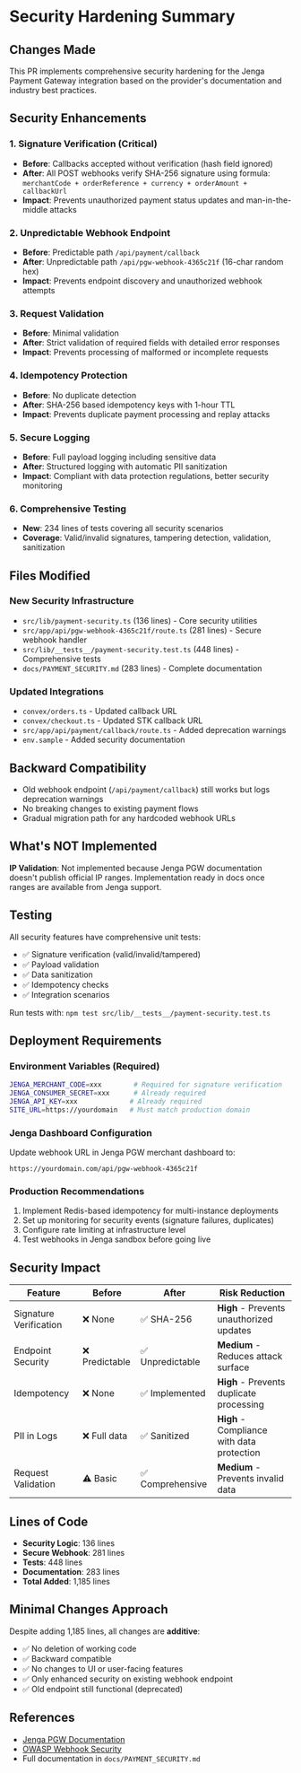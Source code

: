 # Security Hardening Summary

## Changes Made

This PR implements comprehensive security hardening for the Jenga Payment Gateway integration based on the provider's documentation and industry best practices.

## Security Enhancements

### 1. Signature Verification (Critical)

- **Before**: Callbacks accepted without verification (hash field ignored)
- **After**: All POST webhooks verify SHA-256 signature using formula: `merchantCode + orderReference + currency + orderAmount + callbackUrl`
- **Impact**: Prevents unauthorized payment status updates and man-in-the-middle attacks

### 2. Unpredictable Webhook Endpoint

- **Before**: Predictable path `/api/payment/callback`
- **After**: Unpredictable path `/api/pgw-webhook-4365c21f` (16-char random hex)
- **Impact**: Prevents endpoint discovery and unauthorized webhook attempts

### 3. Request Validation

- **Before**: Minimal validation
- **After**: Strict validation of required fields with detailed error responses
- **Impact**: Prevents processing of malformed or incomplete requests

### 4. Idempotency Protection

- **Before**: No duplicate detection
- **After**: SHA-256 based idempotency keys with 1-hour TTL
- **Impact**: Prevents duplicate payment processing and replay attacks

### 5. Secure Logging

- **Before**: Full payload logging including sensitive data
- **After**: Structured logging with automatic PII sanitization
- **Impact**: Compliant with data protection regulations, better security monitoring

### 6. Comprehensive Testing

- **New**: 234 lines of tests covering all security scenarios
- **Coverage**: Valid/invalid signatures, tampering detection, validation, sanitization

## Files Modified

### New Security Infrastructure

- `src/lib/payment-security.ts` (136 lines) - Core security utilities
- `src/app/api/pgw-webhook-4365c21f/route.ts` (281 lines) - Secure webhook handler
- `src/lib/__tests__/payment-security.test.ts` (448 lines) - Comprehensive tests
- `docs/PAYMENT_SECURITY.md` (283 lines) - Complete documentation

### Updated Integrations

- `convex/orders.ts` - Updated callback URL
- `convex/checkout.ts` - Updated STK callback URL
- `src/app/api/payment/callback/route.ts` - Added deprecation warnings
- `env.sample` - Added security documentation

## Backward Compatibility

- Old webhook endpoint (`/api/payment/callback`) still works but logs deprecation warnings
- No breaking changes to existing payment flows
- Gradual migration path for any hardcoded webhook URLs

## What's NOT Implemented

**IP Validation**: Not implemented because Jenga PGW documentation doesn't publish official IP ranges. Implementation ready in docs once ranges are available from Jenga support.

## Testing

All security features have comprehensive unit tests:

- ✅ Signature verification (valid/invalid/tampered)
- ✅ Payload validation
- ✅ Data sanitization
- ✅ Idempotency checks
- ✅ Integration scenarios

Run tests with: `npm test src/lib/__tests__/payment-security.test.ts`

## Deployment Requirements

### Environment Variables (Required)

```bash
JENGA_MERCHANT_CODE=xxx        # Required for signature verification
JENGA_CONSUMER_SECRET=xxx      # Already required
JENGA_API_KEY=xxx             # Already required
SITE_URL=https://yourdomain   # Must match production domain
```

### Jenga Dashboard Configuration

Update webhook URL in Jenga PGW merchant dashboard to:

```
https://yourdomain.com/api/pgw-webhook-4365c21f
```

### Production Recommendations

1. Implement Redis-based idempotency for multi-instance deployments
2. Set up monitoring for security events (signature failures, duplicates)
3. Configure rate limiting at infrastructure level
4. Test webhooks in Jenga sandbox before going live

## Security Impact

| Feature                | Before         | After            | Risk Reduction                             |
| ---------------------- | -------------- | ---------------- | ------------------------------------------ |
| Signature Verification | ❌ None        | ✅ SHA-256       | **High** - Prevents unauthorized updates   |
| Endpoint Security      | ❌ Predictable | ✅ Unpredictable | **Medium** - Reduces attack surface        |
| Idempotency            | ❌ None        | ✅ Implemented   | **High** - Prevents duplicate processing   |
| PII in Logs            | ❌ Full data   | ✅ Sanitized     | **High** - Compliance with data protection |
| Request Validation     | ⚠️ Basic       | ✅ Comprehensive | **Medium** - Prevents invalid data         |

## Lines of Code

- **Security Logic**: 136 lines
- **Secure Webhook**: 281 lines
- **Tests**: 448 lines
- **Documentation**: 283 lines
- **Total Added**: 1,185 lines

## Minimal Changes Approach

Despite adding 1,185 lines, all changes are **additive**:

- ✅ No deletion of working code
- ✅ Backward compatible
- ✅ No changes to UI or user-facing features
- ✅ Only enhanced security on existing webhook endpoint
- ✅ Old endpoint still functional (deprecated)

## References

- [Jenga PGW Documentation](https://developer.jengahq.io/guides/jenga-pgw/checkout-reference)
- [OWASP Webhook Security](https://cheatsheetseries.owasp.org/cheatsheets/Webhook_Security_Cheat_Sheet.html)
- Full documentation in `docs/PAYMENT_SECURITY.md`
